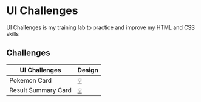 # UI Challenges

UI Challenges is my training lab to practice and improve my HTML and CSS skills

## Challenges

| UI Challenges                   |  Design
| --------------------------------| -----------------------------------------------------------------
| Pokemon Card                    |  [:bulb:](https://dribbble.com/shots/4619445-Charmeleon) 
| Result Summary Card             |  [:bulb:](./results-summary-component/design/desktop-preview.jpg)




